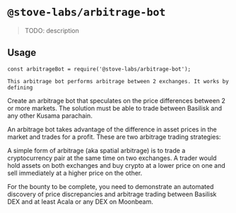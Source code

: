 # `@stove-labs/arbitrage-bot`

> TODO: description

## Usage

```
const arbitrageBot = require('@stove-labs/arbitrage-bot');

This arbitrage bot performs arbitrage between 2 exchanges. It works by defining
```
Create an arbitrage bot that speculates on the price differences between 2 or more markets. The solution must be able to trade between Basilisk and any other Kusama parachain.

An arbitrage bot takes advantage of the difference in asset prices in the market and trades for a profit. These are two arbitrage trading strategies:

A simple form of arbitrage (aka spatial arbitrage) is to trade a cryptocurrency pair at the same time on two exchanges. A trader would hold assets on both exchanges and buy crypto at a lower price on one and sell immediately at a higher price on the other.

For the bounty to be complete, you need to demonstrate an automated discovery of price discrepancies and arbitrage trading between Basilisk DEX and at least Acala or any DEX on Moonbeam. 